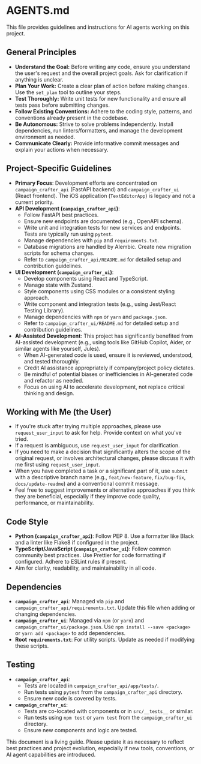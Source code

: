 # AGENTS.md

This file provides guidelines and instructions for AI agents working on this project.

## General Principles

*   **Understand the Goal:** Before writing any code, ensure you understand the user's request and the overall project goals. Ask for clarification if anything is unclear.
*   **Plan Your Work:** Create a clear plan of action before making changes. Use the `set_plan` tool to outline your steps.
*   **Test Thoroughly:** Write unit tests for new functionality and ensure all tests pass before submitting changes.
*   **Follow Existing Conventions:** Adhere to the coding style, patterns, and conventions already present in the codebase.
*   **Be Autonomous:** Strive to solve problems independently. Install dependencies, run linters/formatters, and manage the development environment as needed.
*   **Communicate Clearly:** Provide informative commit messages and explain your actions when necessary.

## Project-Specific Guidelines

*   **Primary Focus**: Development efforts are concentrated on `campaign_crafter_api` (FastAPI backend) and `campaign_crafter_ui` (React frontend). The iOS application (`TextEditorApp`) is legacy and not a current priority.
*   **API Development (`campaign_crafter_api`)**:
    *   Follow FastAPI best practices.
    *   Ensure new endpoints are documented (e.g., OpenAPI schema).
    *   Write unit and integration tests for new services and endpoints. Tests are typically run using `pytest`.
    *   Manage dependencies with `pip` and `requirements.txt`.
    *   Database migrations are handled by Alembic. Create new migration scripts for schema changes.
    *   Refer to `campaign_crafter_api/README.md` for detailed setup and contribution guidelines.
*   **UI Development (`campaign_crafter_ui`)**:
    *   Develop components using React and TypeScript.
    *   Manage state with Zustand.
    *   Style components using CSS modules or a consistent styling approach.
    *   Write component and integration tests (e.g., using Jest/React Testing Library).
    *   Manage dependencies with `npm` or `yarn` and `package.json`.
    *   Refer to `campaign_crafter_ui/README.md` for detailed setup and contribution guidelines.
*   **AI-Assisted Development**: This project has significantly benefited from AI-assisted development (e.g., using tools like GitHub Copilot, Aider, or similar agents like yourself, Jules).
    *   When AI-generated code is used, ensure it is reviewed, understood, and tested thoroughly.
    *   Credit AI assistance appropriately if company/project policy dictates.
    *   Be mindful of potential biases or inefficiencies in AI-generated code and refactor as needed.
    *   Focus on using AI to accelerate development, not replace critical thinking and design.

## Working with Me (the User)

*   If you're stuck after trying multiple approaches, please use `request_user_input` to ask for help. Provide context on what you've tried.
*   If a request is ambiguous, use `request_user_input` for clarification.
*   If you need to make a decision that significantly alters the scope of the original request, or involves architectural changes, please discuss it with me first using `request_user_input`.
*   When you have completed a task or a significant part of it, use `submit` with a descriptive branch name (e.g., `feat/new-feature`, `fix/bug-fix`, `docs/update-readme`) and a conventional commit message.
*   Feel free to suggest improvements or alternative approaches if you think they are beneficial, especially if they improve code quality, performance, or maintainability.

## Code Style

*   **Python (`campaign_crafter_api`)**: Follow PEP 8. Use a formatter like Black and a linter like Flake8 if configured in the project.
*   **TypeScript/JavaScript (`campaign_crafter_ui`)**: Follow common community best practices. Use Prettier for code formatting if configured. Adhere to ESLint rules if present.
*   Aim for clarity, readability, and maintainability in all code.

## Dependencies

*   **`campaign_crafter_api`**: Managed via `pip` and `campaign_crafter_api/requirements.txt`. Update this file when adding or changing dependencies.
*   **`campaign_crafter_ui`**: Managed via `npm` (or `yarn`) and `campaign_crafter_ui/package.json`. Use `npm install --save <package>` or `yarn add <package>` to add dependencies.
*   **Root `requirements.txt`**: For utility scripts. Update as needed if modifying these scripts.

## Testing

*   **`campaign_crafter_api`**:
    *   Tests are located in `campaign_crafter_api/app/tests/`.
    *   Run tests using `pytest` from the `campaign_crafter_api` directory.
    *   Ensure new code is covered by tests.
*   **`campaign_crafter_ui`**:
    *   Tests are co-located with components or in `src/__tests__` or similar.
    *   Run tests using `npm test` or `yarn test` from the `campaign_crafter_ui` directory.
    *   Ensure new components and logic are tested.

This document is a living guide. Please update it as necessary to reflect best practices and project evolution, especially if new tools, conventions, or AI agent capabilities are introduced.
